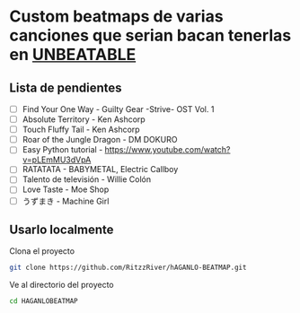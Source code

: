 # Custom beatmaps de varias canciones que serian bacan tenerlas en [UNBEATABLE](https://store.steampowered.com/app/1290490/UNBEATABLE_white_label/)

## Lista de pendientes
- [ ] Find Your One Way - Guilty Gear -Strive- OST Vol. 1
- [ ] Absolute Territory - Ken Ashcorp
- [ ] Touch Fluffy Tail - Ken Ashcorp
- [ ] Roar of the Jungle Dragon - DM DOKURO
- [ ] Easy Python tutorial - https://www.youtube.com/watch?v=pLEmMU3dVpA
- [ ] RATATATA - BABYMETAL, Electric Callboy
- [ ] Talento de televisión - Willie Colón
- [ ] Love Taste - Moe Shop
- [ ] うずまき - Machine Girl

## Usarlo localmente
Clona el proyecto
```bash
git clone https://github.com/RitzzRiver/hAGANLO-BEATMAP.git
```

Ve al directorio del proyecto
```bash
cd HAGANLOBEATMAP
```
